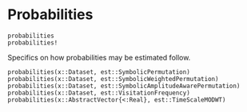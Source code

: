 # Probabilities

```@docs
probabilities
probabilities!
```

Specifics on how probabilities may be estimated follow.

```@docs
probabilities(x::Dataset, est::SymbolicPermutation)
probabilities(x::Dataset, est::SymbolicWeightedPermutation)
probabilities(x::Dataset, est::SymbolicAmplitudeAwarePermutation)
probabilities(x::Dataset, est::VisitationFrequency)
probabilities(x::AbstractVector{<:Real}, est::TimeScaleMODWT)
```
